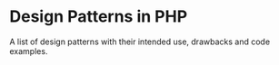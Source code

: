 # Design Patterns in PHP

A list of design patterns with their intended use, drawbacks and code examples.
